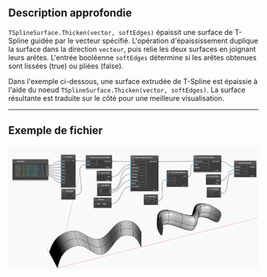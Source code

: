 ## Description approfondie
`TSplineSurface.Thicken(vector, softEdges)` épaissit une surface de T-Spline guidée par le vecteur spécifié. L'opération d'épaississement duplique la surface dans la direction `vecteur`, puis relie les deux surfaces en joignant leurs arêtes. L'entrée booléenne `softEdges` détermine si les arêtes obtenues sont lissées (true) ou pliées (false).

Dans l'exemple ci-dessous, une surface extrudée de T-Spline est épaissie à l'aide du noeud `TSplineSurface.Thicken(vector, softEdges)`. La surface résultante est traduite sur le côté pour une meilleure visualisation.


___
## Exemple de fichier

![TSplineSurface.Thicken](./USR6ESCX7ACJGZV2YVVIIF7437ZNDU23SUQ6IAHAIPM2YY2FPFGA_img.jpg)
